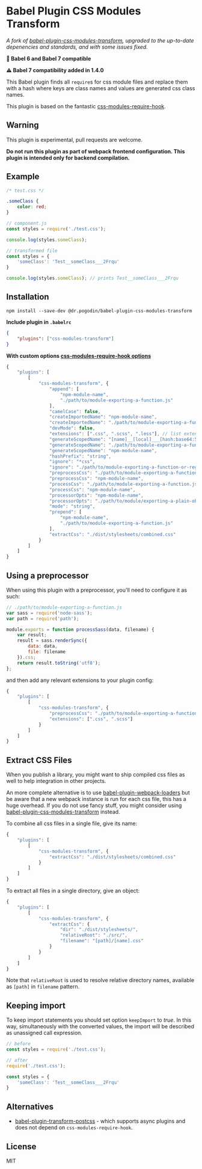 # Babel Plugin CSS Modules Transform

_A fork of
[babel-plugin-css-modules-transform](https://www.npmjs.com/package/babel-plugin-css-modules-transform),
upgraded to the up-to-date depenencies and standards, and with some issues
fixed._

**🎉 Babel 6 and Babel 7 compatible**

**⚠️ Babel 7 compatibility added in 1.4.0**

This Babel plugin finds all `require`s for css module files and replace them with a hash where keys are class names and values are generated css class names.

This plugin is based on the fantastic [css-modules-require-hook](https://www.npmjs.com/package/@dr.pogodin/css-modules-require-hook).

## Warning

This plugin is experimental, pull requests are welcome.

**Do not run this plugin as part of webpack frontend configuration. This plugin is intended only for backend compilation.**

## Example

```css
/* test.css */

.someClass {
    color: red;
}
```

```js
// component.js
const styles = require('./test.css');

console.log(styles.someClass);

// transformed file
const styles = {
    'someClass': 'Test__someClass___2Frqu'
}

console.log(styles.someClass); // prints Test__someClass___2Frqu
```

## Installation

```console
npm install --save-dev @dr.pogodin/babel-plugin-css-modules-transform
```

**Include plugin in `.babelrc`**

```json
{
    "plugins": ["css-modules-transform"]
}
```

**With custom options [css-modules-require-hook options](https://www.npmjs.com/package/@dr.pogodin/css-modules-require-hook#tuning-options)**


```js
{
    "plugins": [
        [
            "css-modules-transform", {
                "append": [
                    "npm-module-name",
                    "./path/to/module-exporting-a-function.js"
                ],
                "camelCase": false,
                "createImportedName": "npm-module-name",
                "createImportedName": "./path/to/module-exporting-a-function.js",
                "devMode": false,
                "extensions": [".css", ".scss", ".less"], // list extensions to process; defaults to .css
                "generateScopedName": "[name]__[local]___[hash:base64:5]", // in case you don't want to use a function
                "generateScopedName": "./path/to/module-exporting-a-function.js", // in case you want to use a function
                "generateScopedName": "npm-module-name",
                "hashPrefix": "string",
                "ignore": "*css",
                "ignore": "./path/to/module-exporting-a-function-or-regexp.js",
                "preprocessCss": "./path/to/module-exporting-a-function.js",
                "preprocessCss": "npm-module-name",
                "processCss": "./path/to/module-exporting-a-function.js",
                "processCss": "npm-module-name",
                "processorOpts": "npm-module-name",
                "processorOpts": "./path/to/module/exporting-a-plain-object.js",
                "mode": "string",
                "prepend": [
                    "npm-module-name",
                    "./path/to/module-exporting-a-function.js"
                ],
                "extractCss": "./dist/stylesheets/combined.css"
            }
        ]
    ]
}
```

## Using a preprocessor

When using this plugin with a preprocessor, you'll need to configure it as such:


```js
// ./path/to/module-exporting-a-function.js
var sass = require('node-sass');
var path = require('path');

module.exports = function processSass(data, filename) {
    var result;
    result = sass.renderSync({
        data: data,
        file: filename
    }).css;
    return result.toString('utf8');
};
```

and then add any relevant extensions to your plugin config:

```js
{
    "plugins": [
        [
            "css-modules-transform", {
                "preprocessCss": "./path/to/module-exporting-a-function.js",
                "extensions": [".css", ".scss"]
            }
        ]
    ]
}

```

## Extract CSS Files

When you publish a library, you might want to ship compiled css files as well to
help integration in other projects.

An more complete alternative is to use
[babel-plugin-webpack-loaders](https://github.com/istarkov/babel-plugin-webpack-loaders)
but be aware that a new webpack instance is run for each css file, this has a
huge overhead. If you do not use fancy stuff, you might consider using
[babel-plugin-css-modules-transform](https://www.npmjs.com/package/babel-plugin-css-modules-transform)
instead.


To combine all css files in a single file, give its name:

```js
{
    "plugins": [
        [
            "css-modules-transform", {
                "extractCss": "./dist/stylesheets/combined.css"
            }
        ]
    ]
}
```

To extract all files in a single directory, give an object:

```js
{
    "plugins": [
        [
            "css-modules-transform", {
                "extractCss": {
                    "dir": "./dist/stylesheets/",
                    "relativeRoot": "./src/",
                    "filename": "[path]/[name].css"
                }
            }
        ]
    ]
}
```

Note that `relativeRoot` is used to resolve relative directory names, available
as `[path]` in `filename` pattern.

## Keeping import

To keep import statements you should set option `keepImport` to *true*. In this way, simultaneously with the converted values, the import will be described as unassigned call expression.

```js
// before
const styles = require('./test.css');
```

```js
// after
require('./test.css');

const styles = {
    'someClass': 'Test__someClass___2Frqu'
}
```

## Alternatives

- [babel-plugin-transform-postcss](https://github.com/wbyoung/babel-plugin-transform-postcss) - which supports async plugins and does not depend on `css-modules-require-hook`.

## License

MIT
